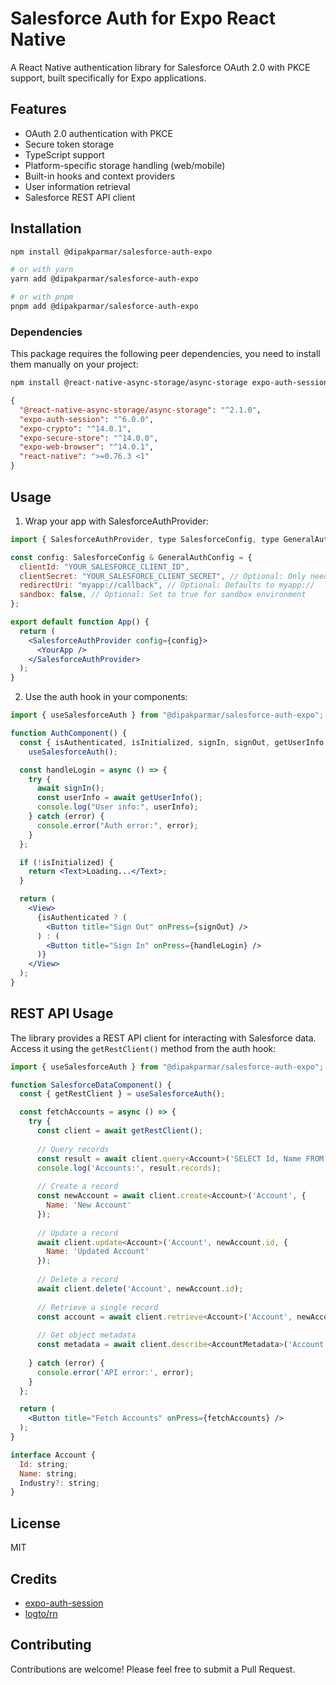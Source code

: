 # Salesforce Auth for Expo React Native

A React Native authentication library for Salesforce OAuth 2.0 with PKCE support, built specifically for Expo applications.

## Features

- OAuth 2.0 authentication with PKCE
- Secure token storage
- TypeScript support
- Platform-specific storage handling (web/mobile)
- Built-in hooks and context providers
- User information retrieval
- Salesforce REST API client

## Installation

```bash
npm install @dipakparmar/salesforce-auth-expo

# or with yarn
yarn add @dipakparmar/salesforce-auth-expo

# or with pnpm
pnpm add @dipakparmar/salesforce-auth-expo
```

### Dependencies

This package requires the following peer dependencies, you need to install them manually on your project:

```bash
npm install @react-native-async-storage/async-storage expo-auth-session expo-crypto expo-secure-store expo-web-browser react-native
```

```json
{
  "@react-native-async-storage/async-storage": "^2.1.0",
  "expo-auth-session": "^6.0.0",
  "expo-crypto": "^14.0.1",
  "expo-secure-store": "^14.0.0",
  "expo-web-browser": "^14.0.1",
  "react-native": ">=0.76.3 <1"
}
```

## Usage

1. Wrap your app with SalesforceAuthProvider:

```jsx
import { SalesforceAuthProvider, type SalesforceConfig, type GeneralAuthConfig } from "@dipakparmar/salesforce-auth-expo";

const config: SalesforceConfig & GeneralAuthConfig = {
  clientId: "YOUR_SALESFORCE_CLIENT_ID",
  clientSecret: "YOUR_SALESFORCE_CLIENT_SECRET", // Optional: Only needed for web platforms
  redirectUri: "myapp://callback", // Optional: Defaults to myapp://
  sandbox: false, // Optional: Set to true for sandbox environment
};

export default function App() {
  return (
    <SalesforceAuthProvider config={config}>
      <YourApp />
    </SalesforceAuthProvider>
  );
}
```

2. Use the auth hook in your components:

```jsx
import { useSalesforceAuth } from "@dipakparmar/salesforce-auth-expo";

function AuthComponent() {
  const { isAuthenticated, isInitialized, signIn, signOut, getUserInfo } =
    useSalesforceAuth();

  const handleLogin = async () => {
    try {
      await signIn();
      const userInfo = await getUserInfo();
      console.log("User info:", userInfo);
    } catch (error) {
      console.error("Auth error:", error);
    }
  };

  if (!isInitialized) {
    return <Text>Loading...</Text>;
  }

  return (
    <View>
      {isAuthenticated ? (
        <Button title="Sign Out" onPress={signOut} />
      ) : (
        <Button title="Sign In" onPress={handleLogin} />
      )}
    </View>
  );
}
```

## REST API Usage

The library provides a REST API client for interacting with Salesforce data. Access it using the `getRestClient()` method from the auth hook:

```jsx
import { useSalesforceAuth } from "@dipakparmar/salesforce-auth-expo";

function SalesforceDataComponent() {
  const { getRestClient } = useSalesforceAuth();

  const fetchAccounts = async () => {
    try {
      const client = await getRestClient();
      
      // Query records
      const result = await client.query<Account>('SELECT Id, Name FROM Account LIMIT 10');
      console.log('Accounts:', result.records);
      
      // Create a record
      const newAccount = await client.create<Account>('Account', {
        Name: 'New Account'
      });
      
      // Update a record
      await client.update<Account>('Account', newAccount.id, {
        Name: 'Updated Account'
      });
      
      // Delete a record
      await client.delete('Account', newAccount.id);
      
      // Retrieve a single record
      const account = await client.retrieve<Account>('Account', newAccount.id, ['Name', 'Industry']);
      
      // Get object metadata
      const metadata = await client.describe<AccountMetadata>('Account');
      
    } catch (error) {
      console.error('API error:', error);
    }
  };

  return (
    <Button title="Fetch Accounts" onPress={fetchAccounts} />
  );
}

interface Account {
  Id: string;
  Name: string;
  Industry?: string;
}
```

## License

MIT

## Credits

- [expo-auth-session](https://github.com/expo/expo/tree/main/packages/expo-auth-session)
- [logto/rn](https://github.com/logto-io/react-native/tree/master/packages/rn)

## Contributing

Contributions are welcome! Please feel free to submit a Pull Request.
